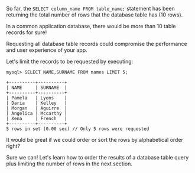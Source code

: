 So far, the `SELECT column_name FROM table_name;` statement has been returning the total number of rows that the database table has (10 rows). 

In a common application database, there would be more than 10 table records for sure! 

Requesting all database table records could compromise the performance and user experience of your app.

Let's limit the records to be requested by executing: 

```
mysql> SELECT NAME,SURNAME FROM names LIMIT 5;

+----------+----------+  
| NAME     | SURNAME  |  
+----------+----------+  
| Pamela   | Lyons    |  
| Daria    | Kelley   |  
| Morgan   | Aguirre  |  
| Angelica | Mccarthy |  
| Xena     | French   |  
+----------+----------+  
5 rows in set (0.00 sec) // Only 5 rows were requested
```

It would be great if we could order or sort the rows by alphabetical order right?

Sure we can! Let's learn how to order the results of a database table query plus limiting the number of rows in the next section.